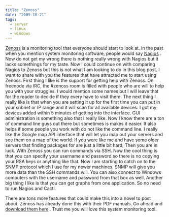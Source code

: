```yaml
---
title: "Zenoss"
date: "2009-10-21"
tags:
  - server
  - linux
  - windows
---
```


[Zenoss](https://www.zenoss.com/) is a monitoring tool that everyone should start to look at. In the past when you mention system monitoring software, people would say [Nagios](https://www.nagios.org/) . Now do not get my wrong there is nothing really wrong with Nagios but it lacks somethings for my taste. Now I could continue on with comparing Nagios to Zenoss but this is not what I am looking to do in this blog post. I want to share with you the features that have attracted me to start using Zenoss. First thing I like is the support for getting help with Zenoss. On freenode via IRC, the #zenoss room is filled with people who are will to help you with your struggles. I would mention some names but I will leave that for the reader to decide if they every have to visit there. The next thing I really like is that when you are setting it up for the first time you can put in your subnet or IP range and it will scan for all available devices. I got my devices added within 5 minutes of getting into the interface. GUI administration is something also that I really like. Now I know there are a ton of command line guys out there but sometimes is makes it easier. It also helps if some people you work with do not like the command line. I really like the Google map API interface that will let you map out your servers and see them on a map of the world. If you were like me and have some older servers that finding packages for are just a little bit hard; Then you are in luck. With Zenoss you can run commands via SSH. Now the cool thing is that you can specify your username and password so there is no copying your RSA keys or anything like that. Now I am starting to catch on to the SNMP protocol which I use for my newer machines. SNMP will give you more data than the SSH commands will. You can also connect to Windows computers with the username and password from that box as well. Another big thing I like is that you can get graphs from one application. So no need to run Nagios and Cacti.

There are tons more features that could make this into a novel to post about. Zenoss has already done this with their PDF manuals. Go ahead and [download them here](https://community.zenoss.org/community/documentation) . Trust me you will love this system monitoring tool.
